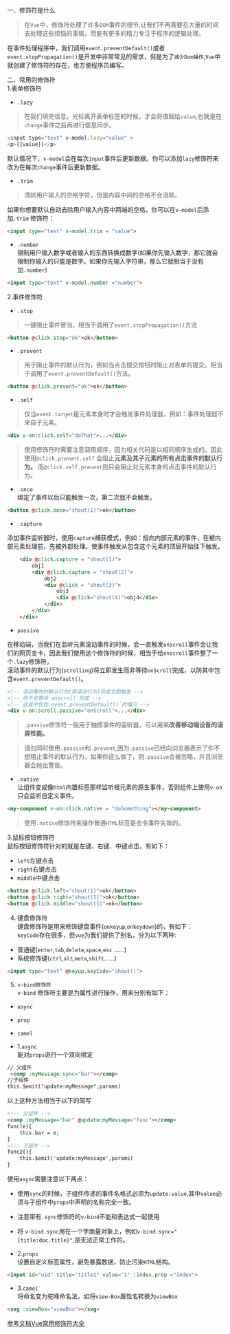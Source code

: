 一、修饰符是什么   
>在`Vue`中，修饰符处理了许多`DOM`事件的细节,让我们不再需要花大量的时间去处理这些烦恼的事情，而能有更多的精力专注于程序的逻辑处理。   

在事件处理程序中，我们调用`event.preventDefault()`或者`event.stopPropagation()`是开发中非常常见的需求，但是为了`减少Dom操作`,`Vue`中就创建了修饰符的存在，也方便程序员编写。  

二、常用的修饰符   
1.表单修饰符  
+ `.lazy`  
> 在我们填完信息，光标离开表单标签的时候，才会将值赋给`value`,也就是在`change`事件之后再进行信息同步。   
> 

```javascript
<input type="text" v-model.lazy="value" >
<p>{{value}}</p>
```  
默认情况下，`v-model`会在每次`input`事件后更新数据。你可以添加`lazy`修饰符来改为在每次`change`事件后更新数据。   

+ `.trim`  
> 清除用户输入的空格字符，但是内容中间的空格不会消除。

如果你想要默认自动去除用户输入内容中两端的空格，你可以在`v-model`后添加`.trim` 修饰符：  

```html
<input type="text" v-model.trim = "value">
```   
+ `.number`  
限制用户输入数字或者输入的东西转换成数字(如果你先输入数字，那它就会限制你输入的只能是数字。如果你先输入字符串，那么它就相当于没有加`.number`)  

```html  
<input type="text" v-model.number ="number">
```    

2.事件修饰符  
+ `.stop`  
> 一键阻止事件冒泡，相当于调用了`event.stopPropagation()`方法  

```html
<button @click.stop="ok">ok</button>
```   

+ `.prevent`  
> 用于阻止事件的默认行为，例如当点击提交按钮时阻止对表单的提交。相当于调用了`event.preventDefault()`方法。   

```html
<button @click.prevent="ok">ok</button>
```  
+ `.self`  
> 仅当`event.target`是元素本身时才会触发事件处理器，例如：事件处理器不来自子元素。   

```html
<div v-on:click.self="doThat">...</div>
```  
> 使用修饰符时需要注意调用顺序，因为相关代码是以相同顺序生成的。因此使用`@click.prevent.self` 会阻止**元素及其子元素的所有点击事件的默认行为。** 而`@click.self.prevent`则只会阻止对元素本身的点击事件的默认行为。   

+ `.once`  
绑定了事件以后只能触发一次，第二次就不会触发。   
```html
<button @click.once="shout(1)">ok</button>
```    
+ `.capture`   

添加事件监听器时，使用`capture`捕获模式，例如：指向内部元素的事件，在被内部元素处理前，先被外部处理。使事件触发从包含这个元素的顶层开始往下触发。  

```html  
    <div @click.capture = "shout(1)">
        obj1
        <div @click.capture = "shout(2)">
            obj2
            <div @click = "shout(3)">
                obj3
                <div @click="shout(4)">obj4</div>
            </div>
        </div>
    </div>
```
<!-- 输出结构:1 2 4 3 -->

+ `passive`  

在移动端，当我们在监听元素滚动事件的时候，会一直触发`onscroll`事件会让我们的网页变卡，因此我们使用这个修饰符的时候，相当于给`onscroll`事件整了一个`.lazy`修饰符。    
滚动事件的默认行为(`scrolling`)将立即发生而非等待`onScroll`完成，以防其中包含`event.preventDefault()`。  

```html  
<!-- 滚动事件的默认行为(即滚动行为)将会立即触发 -->
<!-- 而不会等待`onscroll`完成 -->
<!-- 这其中包含`event.preventDefault()`的情况 -->
<div v-on:scroll.passive="onScroll">...</div>
```
> `.passive`修饰符一般用于触摸事件的监听器，可以用来**改善移动端设备的滚屏性能。**

> 请勿同时使用`.passive`和`.prevent`,因为`.passive`已经向浏览器表示了你不想阻止事件的默认行为。如果你这么做了，则`.passive`会被忽略，并且浏览器会抛出警告。   

+ `.native`  
让组件变成像`html`内置标签那样监听根元素的原生事件，否则组件上使用`v-on`只会监听自定义事件。   
```html
<my-component v-on:click.native = "doSomething"></my-component>
```   
> 使用`.native`修饰符来操作普通`HTML`标签是会令事件失效的。   

3.鼠标按钮修饰符  
鼠标按钮修饰符针对的就是左键、右键、中键点击，有如下：  
+ `left`左键点击  
+ `right`右键点击  
+ `middle`中键点击   

```html  
<button @click.left="shout(1)">ok</button>
<button @click.right="shout(1)">ok</button>
<button @click.middle="shout(1)">ok</button>
```   
4. 键盘修饰符  
键盘修饰符是用来修饰键盘事件(`onkeyup`,`onkeydown`)的，有如下：  
`keyCode`存在很多，但`vue`为我们提供了别名，分为以下两种:   
+ 普通键(`enter`,`tab`,`delete`,`space`,`esc` ……)   
+ 系统修饰键(`ctrl`,`alt`,`meta`,`shift`……)

```html   
<input type="text" @keyup.keyCode="shout()">   
```  
5. `v-bind修饰符`   
`v-bind` 修饰符主要是为属性进行操作，用来分别有如下：  
+ `async` 
+ `prop`
+ `camel`

+ 1.`async`  
能对`props`进行一个双向绑定  
```html  
// 父组件  
 <comp :myMessage.sync="bar"></comp>
//子组件  
this.$emit("update:myMessage",params)  
```    
以上这种方法相当于以下的简写  

```html   
<!-- 父组件 --> 
<comp :myMessage="bar" @update:myMessage="func"></comp>
func(e){
    this.bar = e;
}
<!-- 子组件 -->
func2(){
    this.$emit('update:myMessage',params)
}
```  
使用`async`需要注意以下两点：  
+ 使用`sync`的时候，子组件传递的事件名格式必须为`update:value`,其中`value`必须与子组件中`props`中声明的名称完全一致。   
+ 注意带有`.sync`修饰符的`v-bind`不能和表达式一起使用  
+ 将 `v-bind.sync`用在一个字面量对象上，例如`v-bind.sync="{title:doc.title}"`,是无法正常工作的。   

+ 2.`props`  
设置自定义标签属性，避免暴露数据，防止污染`HTML`结构。  
```html  
<input id="uid" title="title1" value="1" :index.prop ="index">
```  
+ 3.`camel`   
将命名变为驼峰命名法，如将`view-Box`属性名转换为`viewBox`   
```html
<svg :viewBox="viewBox"></svg>
```  

[参考文档Vue常用修饰符大全](https://juejin.cn/post/7152041813358936094#heading-7)


 

